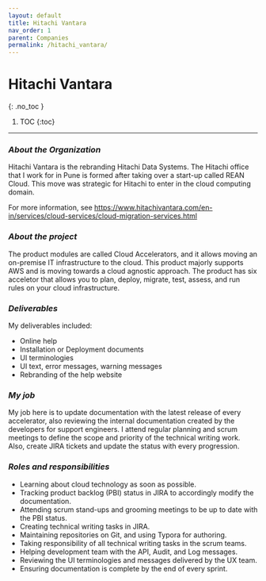 ```yaml
---
layout: default
title: Hitachi Vantara
nav_order: 1
parent: Companies
permalink: /hitachi_vantara/
---
```

# Hitachi Vantara
{: .no_toc }
1. TOC
  {:toc}
---

### ***About the Organization***

Hitachi Vantara is the rebranding Hitachi Data Systems. The Hitachi office that I work for in Pune is formed after taking over a start-up called REAN Cloud. This move was strategic for  Hitachi to enter in the cloud computing domain. 

For more information, see https://www.hitachivantara.com/en-in/services/cloud-services/cloud-migration-services.html

### ***About the project***

The product modules are called Cloud Accelerators, and it allows moving an on-premise IT infrastructure to the cloud. This product majorly supports AWS and is moving towards a cloud agnostic approach. The product has six acceletor that allows you to plan, deploy, migrate, test, assess, and run rules on your cloud infrastructure. 

### ***Deliverables***

My deliverables included:

- Online help
- Installation or Deployment documents
- UI terminologies
- UI text, error messages, warning messages
- Rebranding of the help website

### ***My job***

My job here is to update documentation with the latest release of every accelerator, also reviewing the internal documentation created by the developers for support engineers. I attend regular planning and scrum meetings to define the scope and priority of the technical writing work. Also, create JIRA tickets and update the status with every progression. 

### ***Roles and responsibilities***

- Learning about cloud technology as soon as possible.
- Tracking product backlog (PBI) status in JIRA to accordingly modify the documentation.
- Attending scrum stand-ups and grooming meetings to be up to date with the PBI status.
- Creating technical writing tasks in JIRA.
- Maintaining repositories on Git, and using Typora for authoring.
- Taking responsibility of all technical writing tasks in the scrum teams.
- Helping development team with the API, Audit, and Log messages.
- Reviewing the UI terminologies and messages delivered by the UX team.
- Ensuring documentation is complete by the end of every sprint.

